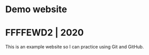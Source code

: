 # Demo website

# FFFFEWD2 | 2020

This is an example website so I can practice using Git and GitHub.